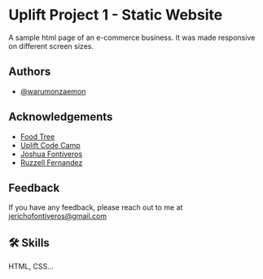 
# Uplift Project 1 - Static Website

A sample html page of an e-commerce business.
It was made responsive on different screen sizes.

## Authors

- [@warumonzaemon](https://github.com/warumonzaemon)


## Acknowledgements

 - [Food Tree](https://www.facebook.com/foodtreeph)
 - [Uplift Code Camp](https://www.upliftcodecamp.com/)
 - [Joshua Fontiveros](https://joshua-fontiveros-portfolio.herokuapp.com/)
 - [Ruzzell Fernandez](https://www.linkedin.com/in/ruzzell-fernandez-b09b6b104/)
 

## Feedback

If you have any feedback, please reach out to me at jerichofontiveros@gmail.com


## 🛠 Skills
 HTML, CSS...

